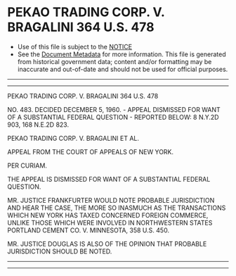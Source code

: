 ---
---

# PEKAO TRADING CORP. V. BRAGALINI 364 U.S. 478

* Use of this file is subject to the [NOTICE](https://github.com/publicdocs/notice/blob/master/NOTICE)
* See the [Document Metadata](../../../) for more information.
  This file is generated from historical government data; content and/or formatting may be inaccurate and out-of-date and should not be used for official purposes.

----------
----------

PEKAO TRADING CORP. V. BRAGALINI 364 U.S. 478

NO. 483.  DECIDED DECEMBER 5, 1960.  - APPEAL DISMISSED FOR WANT OF A SUBSTANTIAL FEDERAL QUESTION - REPORTED BELOW:  8 N.Y.2D 903, 168 N.E.2D 823.

PEKAO TRADING CORP. V. BRAGALINI ET AL.

APPEAL FROM THE COURT OF APPEALS OF NEW YORK.

PER CURIAM.

THE APPEAL IS DISMISSED FOR WANT OF A SUBSTANTIAL FEDERAL QUESTION.

MR. JUSTICE FRANKFURTER WOULD NOTE PROBABLE JURISDICTION AND HEAR THE CASE, THE MORE SO INASMUCH AS THE TRANSACTIONS WHICH NEW YORK HAS TAXED CONCERNED FOREIGN COMMERCE, UNLIKE THOSE WHICH WERE INVOLVED IN NORTHWESTERN STATES PORTLAND CEMENT CO. V. MINNESOTA, 358 U.S. 450.

MR. JUSTICE DOUGLAS IS ALSO OF THE OPINION THAT PROBABLE JURISDICTION SHOULD BE NOTED.


----------
----------

